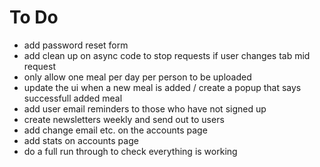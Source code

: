 # To Do
- add password reset form
- add clean up on async code to stop requests if user changes tab mid request
- only allow one meal per day per person to be uploaded
- update the ui when a new meal is added / create a popup that says successfull added meal
- add user email reminders to those who have not signed up
- create newsletters weekly and send out to users
- add change email etc. on the accounts page
- add stats on accounts page
- do a full run through to check everything is working

